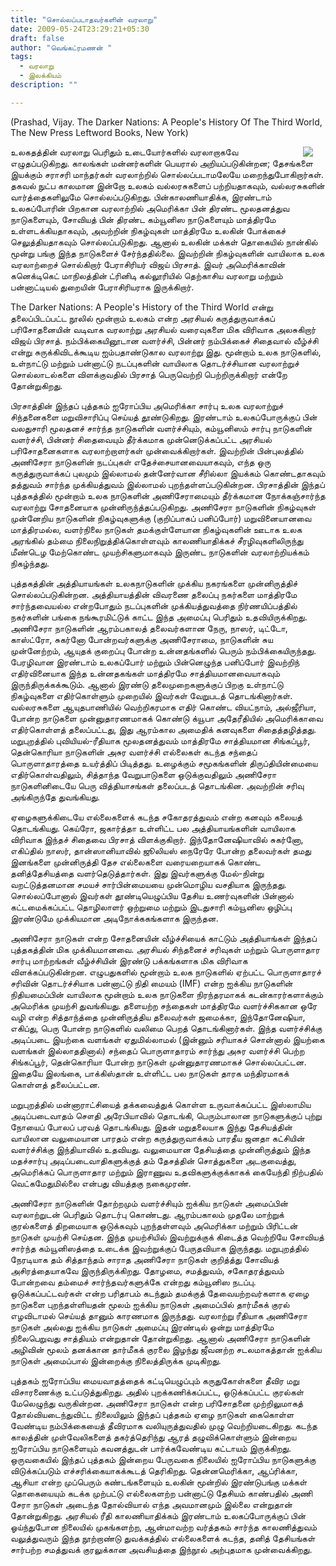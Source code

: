 ```yaml
---
title: "சொல்லப்படாதவர்களின் வரலாறு"
date: 2009-05-24T23:29:21+05:30
draft: false
author: "வெங்கட்ரமணன் "
tags:
  - வரலாறு
  - இலக்கியம்
description: ""

---
```


(Prashad, Vijay. The Darker Nations: A People's History Of The Third World, The New Press Leftword Books, New York)

 <img clear="none" align="right" hspace="20" src="/images/darker_nations.jpg" > உலகதத்தின் வரலாறு பெரிதும் உடையோர்களில் வரலாறாகவே எழுதப்படுகிறது. காலங்கள் மன்னர்களின் பெயரால் அறியப்படுகின்றன; தேசங்களை இயக்கும் சராசரி மாந்தர்கள் வரலாற்றில் சொல்லப்படாமலேயே மறைந்துபோகிறார்கள். தகவல் நுட்ப காலமான இன்றோ உலகம் வல்லரசுகளைப் பற்றியதாகவும், வல்லரசுகளின் வார்த்தைகளிலுமே சொல்லப்படுகிறது. பின்காலணியாதிக்க, இரண்டாம் உலகப்போரின் பிறகான வரலாற்றில் அமெரிக்கா பின் திரண்ட மூலதனத்துவ நாடுகளையும், சோவியத் பின் திரண்ட கம்யூனிஸ நாடுகளையும் மாத்திரமே உள்ளடக்கியதாகவும், அவற்றின் நிகழ்வுகள் மாத்திரமே உலகின் போக்கைச் செலுத்தியதாகவும் சொல்லப்படுகிறது. ஆனால் உலகின் மக்கள் தொகையில் நான்கில் மூன்று பங்கு இந்த நாடுகளைச் சேர்ந்ததில்லை. இவற்றின் நிகழ்வுகளின் வாயிலாக உலக வரலாற்றைச் சொல்கிறார் பேராசிரியர் விஜய் பிரசாத்.  இவர் அமெரிக்காவின் கனெக்டிகெட் மாநிலத்தின் ட்ரினிடி கல்லூரியில் தெற்காசிய வரலாறு மற்றும் பன்னாட்டியல் துறையின் பேராசிரியராக இருக்கிறார். 

The Darker Nations: A People's History of the Third World என்று தலைப்பிடப்பட்ட நூலில் மூன்றாம் உலகம் என்ற அரசியல் கருத்துருவாக்கப் பரிசோதனையின் வடிவாக வரலாற்று அரசியல் வரைவுகளை மிக விரிவாக அலசுகிறார் விஜய் பிரசாத். நம்பிக்கையினூடான வளர்ச்சி, பின்னர் நம்பிக்கைச் சிதைவால் வீழ்ச்சி என்று சுருக்கிவிடக்கூடிய ஐம்பதாண்டுகால வரலாற்று இது. மூன்றாம் உலக நாடுகளில், உள்நாட்டு மற்றும் பன்னாட்டு நடப்புகளின் வாயிலாக தொடர்ச்சியான வரலாற்றுச் சொல்லாடல்களை விளக்குவதில் பிரசாத் பெருவெற்றி பெற்றிருக்கிறார் என்றே தோன்றுகிறது.

பிரசாத்தின் இந்தப் புத்தகம் ஐரோப்பிய அமெரிக்கா சார்பு உலக வரலாற்றுச் சிந்தனைகளை மறுவிசாரிப்பு செய்யத் தூண்டுகிறது. இரண்டாம் உலகப்போருக்குப் பின் வலதுசாரி மூலதனச் சார்ந்த நாடுகளின் வளர்ச்சியும், கம்யூனிஸம் சார்பு நாடுகளின் வளர்ச்சி, பின்னர் சிதைவையும் தீர்க்கமாக முன்னெடுக்கப்பட்ட அரசியல் பரிசோதனைகளாக வரலாற்றாளர்கள் முன்வைக்கிறார்கள். இவற்றின் பின்புலத்தில் அணிசேரா நாடுகளின் நடப்புகள் எதேச்சையானவையாகவும், எந்த ஒரு கருத்துருவாக்கப் புலமும் இல்லாமல் தன்னேர்வான சீரில்லா இயக்கம் கொண்டதாகவும் தத்துவம் சார்ந்த முக்கியத்துவம் இல்லாமல் புறந்தள்ளப்படுகின்றன. பிரசாத்தின் இந்தப் புத்தகத்தில் மூன்றாம் உலக நாடுகளின் அணிசேராமையும் தீர்க்கமான நோக்கஞ்சார்ந்த வரலாற்று சோதனையாக முன்னிருந்த்தப்படுகிறது. அணிசேரா நாடுகளின் நிகழ்வுகள் முன்னேறிய நாடுகளின் நிகழ்வுகளுக்கு (குறிப்பாகப் பனிப்போர்) மறுவினையானவை மாத்திரமல்ல, வளர்நிலை நாடுகள் தமக்குள்ளேயான நிகழ்வுகளின் ஊடாக உலக அரங்கில் தம்மை நிலைநிறுத்திக்கொள்ளவும் காலணியாதிக்கச் சீரழிவுகளிலிருந்து மீண்டெழ மேற்கொண்ட முயற்சிகளுமாகவும் இருண்ட நாடுகளின் வரலாற்றியக்கம் நிகழ்ந்தது. 

புத்தகத்தின் அத்தியாயங்கள் உலகநாடுகளின் முக்கிய நகரங்களை முன்னிருத்திச் சொல்லப்படுகின்றன. அத்தியாயத்தின் விவரணை தலைப்பு நகர்களை மாத்திரமே சார்ந்தவையல்ல என்றபோதும் நடப்புகளின் முக்கியத்துவத்தை நிர்ணயிப்பத்தில் நகர்களின் பங்கை நங்கூரமிட்டுக் காட்ட இந்த அமைப்பு பெரிதும் உதவியிருக்கிறது. அணிசேரா நாடுகளின் ஆரம்பகாலத் தலைவர்களான நேரு, நாஸர், டிட்டோ, காஸ்ட்ரோ, சுகர்னோ போன்றவர்களுக்கு அணிசேராமை, நாடுகளின் சுய முன்னேற்றம், ஆயுதக் குறைப்பு போன்ற உன்னதங்களில் பெரும் நம்பிக்கையிருந்தது. பேரழிவான இரண்டாம் உலகப்போர் மற்றும் பின்னெழுந்த பனிப்போர் இவற்றிந் எதிர்வினையாக இந்த உன்னதகங்கள் மாத்திரமே சாத்தியமானவையாகவும் இருந்திருக்கக்கூடும். ஆனால் இரண்டு தலைமுறைகளுக்குப் பிறகு உள்நாட்டு நிகழ்வுகளை எதிர்கொள்ளும் முறையில் இவர்கள் வேறுபடத் தொடங்கினார்கள். வல்லரசுகளை ஆயுதபாணியில் வெற்றிகரமாக எதிர் கொண்ட வியட்நாம், அல்ஜீரியா, போன்ற நாடுகளை முன்னுதாரணமாகக் கொண்டு க்யூபா அதேரீதியில் அமெரிக்காவை எதிர்கொள்ளத் தலைப்பட்டது, இது ஆரம்கால அமைதிக் கனவுகளை சிதைத்தழித்தது. மறுபுறத்தில் புவியியல்-ரீதியாக மூலதனத்துவம் மாத்திரமே சாத்தியமான சிங்கப்பூர், தென்கொரியா நாடுகளின் அசுர வளர்ச்சி எல்லைகள் கடந்த சந்தைப் பொருளாதாரத்தை உயர்த்திப் பிடித்தது. உழைக்கும் சமூகங்களின் திருப்தியின்மையை எதிர்கொள்வதிலும், சித்தாந்த வேறுபாடுகளை ஒடுக்குவதிலும் அணிசேரா நாடுகளினிடையே பெரு வித்தியாசங்கள் தலைப்படத் தொடங்கின. அவற்றின் சரிவு அங்கிருந்தே துவங்கியது. 

ஏழைகளுக்கிடையே எல்லைகளைக் கடந்த சகோதரத்துவம் என்ற கனவும் கலையத் தொடங்கியது. கெய்ரோ, ஜகார்த்தா உள்ளிட்ட பல அத்தியாயங்களின் வாயிலாக விரிவாக இந்தச் சிதைவை பிரசாத் விளக்குகிறார். இந்தோனேஷியாவில் சுகர்னோ, எகிப்தில் நாஸர், தான்ஸானியாவில் ஜூலியஸ் நைரேரே போன்ற தலைவர்கள் தமது இனங்களை முன்னிருத்தி தேச எல்லைகளை வரையறையாகக் கொண்ட தனித்தேசியத்தை வளர்தெடுத்தார்கள். இது இவர்களுக்கு மேல்-நின்று வறட்டுத்தனமான சமயச் சார்பின்மையயை முன்மொழிய வசதியாக இருந்தது. சொல்லப்போனால் இவர்கள் தூண்டியெழுப்பிய தேசிய உணர்வுகளின் பின்னால் கட்டமைக்கப்பட்ட தொழிலாளர் ஒற்றுமை மற்றும் இடதுசாரி கம்யூனிஸ ஒழிப்பு இரண்டுமே முக்கியமான அடிநோக்ககங்களாக இருந்தன. 

அணிசேரா நாடுகள் என்ற சோதனையின் வீழ்ச்சியைக் காட்டும் அத்தியாங்கள் இந்தப் புத்தகத்தின் மிக முக்கியமானவை. அரசியல் சிந்தனைச் சரிவுகள் மற்றும் பொருளாதார சார்பு மாற்றங்கள் வீழ்ச்சியின் இரண்டு பக்கங்களாக மிக விரிவாக விளக்கப்படுகின்றன. எழுபதுகளில் மூன்றாம் உலக நாடுகளில் ஏற்பட்ட பொருளாதாரச் சரிவின் தொடர்ச்சியாக பன்னாட்டு நிதி மையம் (IMF) என்ற ஐக்கிய நாடுகளின் நிதியமைப்பின் வாயிலாக மூன்றாம் உலக நாடுகளை நிரந்தரமாகக் கடன்காரர்களாக்கும் அமெரிக்க முயற்சி துவங்கியது. தளையற்ற சந்தைகள் மாத்திரமே வளர்ச்சிககான ஒரே வழி என்ற சித்தாந்த்தை முன்னிருத்திய தலைவர்கள் ஜமைக்கா, இந்தோனேஷியா, எகிப்து, பெரு போன்ற நாடுகளில் வலிமை பெறத் தொடங்கினார்கள். இந்த வளர்ச்சிக்கு அடிப்படை இயற்கை வளங்கள் ஏதுமில்லாமல் (இன்னும் சரியாகச் சொன்னால் இயற்கை வளங்கள் இல்லாததினால்) சந்தைப் பொருளாதாரம் சார்ந்து அசுர வளர்ச்சி பெற்ற சிங்கப்பூர், தென்கொரியா போன்ற நாடுகள் முன்னுதாரணமாகச் சொல்லப்பட்டன. இதையே இலங்கை, பாக்கிஸ்தான் உள்ளிட்ட பல நாடுகள் தாரக மந்திரமாகக் கொள்ளத் தலைப்பட்டன. 

மறுபுறத்தில் மன்னாராட்சியைத் தக்கவைத்துக் கொள்ள உருவாக்கப்பட்ட இஸ்லாமிய அடிப்படைவாதம் சௌதி அரேபியாவில் தொடங்கி, பெரும்பாலான நாடுகளுக்குப் புற்று நோயைப் போலப் பரவத் தொடங்கியது. இதன் மறுதலையாக இந்து தேசியத்தின் வாயிலான வலுமையான பாரதம் என்ற கருத்துருவாக்கம் பாரதீய ஜனதா கட்சியின் வளர்ச்சிக்கு இந்தியாவில் உதவியது.  வலுமையான தேசியத்தை முன்னிருத்தும் இந்த மதச்சார்பு அடிப்படைவாதிகளுக்குத் தம் தேசத்தின் சொத்துகளை அடகுவைத்து, அமெரிக்கப் பொருளாதார மற்றும் இராணுவ உதவிகளுக்குக்காகக் கையேந்தி நிற்பதில் வெட்கமேதுமில்லை என்பது வியத்தகு நகைமுரண்.

அணிசேரா நாடுகளின் தோற்றமும் வளர்ச்சியும் ஐக்கிய நாடுகள் அமைப்பின் வரலாற்றுடன் பெரிதும் தொடர்பு கொண்டது. ஆரம்பகாலம் முதலே மாற்றுக் குரல்களைத் திறமையாக ஒடுக்கவும் புறந்தள்ளவும் அமெரிக்கா மற்றும் பிரிட்டன் நாடுகள் முயற்சி செய்தன. இந்த முயற்சியில் இவற்றுக்குக் கிடைத்த வெற்றியே சோவியத் சார்ந்த கம்யூனிஸத்தை உடைக்க இவற்றுக்குப் பேருதவியாக இருந்தது. மறுபுறத்தில் நேரடியாக தம் சித்தாந்தம் சாராத அணிசேரா நாடுகள் குறித்த்து சோவியத் அசிரத்தையாகவே இருந்திருக்கிறது. தோழமை, சமத்துவம், சகோதரத்துவம் போன்றவை தம்மைச் சார்ந்தவர்களுக்கே என்றது கம்யூனிஸ நடப்பு. ஒடுக்கப்பட்டவர்கள் என்ற பரிதாபம் கடந்தும் தமக்குத் தேவையற்றவர்களாக ஏழை நாடுகளை புறந்தள்ளியதன் மூலம் ஐக்கிய நாடுகள் அமைப்பில் தார்மீகக் குரல் எழவிடாமல் செய்யத் தானும் காரணமாக இருந்தது. வரலாற்று ரீதியாக அணிசேரா நாடுகள் அல்லது ஐக்கிய நாடுகள் அமைப்பு இரண்டில் ஒன்று மாத்திரமே நிலைபெறுவது சாத்தியம் என்றுதான் தோன்றுகிறது. ஆனால் அணிசேரா நாடுகளின் அழிவின் மூலம் தனக்கான தார்மீகக் குரலை இழந்து ஜீவனற்ற சடலமாகத்தான் ஐக்கிய நாடுகள் அமைப்பால் இன்றைக்கு நிலைத்திருக்க முடிகிறது. 

புத்தகம் ஐரோப்பிய மையவாதத்தைக் கட்டியெழுப்பும் கருதுகோள்களை தீவிர மறு விசாரணைக்கு உட்படுத்துகிறது. அதில் புறக்கணிக்கப்பட்ட, ஒடுக்கப்பட்ட குரல்கள் மேலெழுந்து வருகின்றன. அணிசேரா நாடுகள் என்ற பரிசோதனை முற்றிலுமாகத் தோல்வியடைந்துவிட்ட நிலையிலும் இந்தப் புத்தகம் ஏழை நாடுகள் கைகொள்ள வேண்டிய நம்பிக்கையைத் தீவிரமாக வலியுருத்துவதில் முழு வெற்றியடைகிறது. கடந்த காலத்தின் முள்வேலிகளைத் தகர்த்தெரிந்து ஆரத் தழுவிக்கொள்ளும் இன்றைய ஐரோப்பிய நாடுகளையும் கவனத்துடன் பார்க்கவேண்டிய கட்டாயம் இருக்கிறது. ஒருவகையில் இந்தப் புத்தகம் இன்றைய பேருவகை நிலையில் ஐரோப்பிய நாடுகளுக்கு விடுக்கப்படும் எச்சரிக்கையாகக்கூடத் தெரிகிறது. தென்னமெரிக்கா, ஆப்ரிக்கா, ஆசியா என்ற முப்பெரும் கண்டங்களையும் உலகின் மூன்றில் இரண்டுபங்கு மக்கள் தொகையையும் கடக்க முற்பட்டு எல்லைகளற்ற பன்னாட்டு தேசியம் காண்பதில் அணி சேரா நாடுகள் அடைந்த தோல்வியால் எந்த அவமானமும் இல்லை என்றுதான் தோன்றுகிறது. அரசியல் ரீதி காலணியாதிக்கம் இரண்டாம் உலகப்போருக்குப் பின் ஓய்ந்துபோன நிலையில் முகங்களற்ற, ஆன்மாவற்ற வர்த்தகம் சார்ந்த காலணித்துவம் வலுத்துவரும் இந்த நூற்றாண்டு துவக்கத்தில் எல்லைகளைக் கடந்த, தனித் தேசியங்கள் சார்பற்ற சமத்துவக் குரலுக்கான அவசியத்தை இந்நூல் அற்புதமாக முன்வைக்கிறது. 